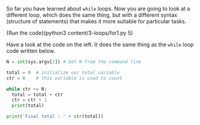 So far you have learned about `while` loops. Now you are going to look at a different loop, which does the same thing, but with a different syntax (structure of statements) that makes it more suitable for particular tasks.

{Run the code}(python3 content/3-loops/for1.py 5)

Have a look at the code on the left. It does the same thing as the `while` loop code written below.

```python
N = int(sys.argv[2]) # Get N from the command line

total = 0  # initialize our total variable
ctr = 0    # this variable is used to count

while ctr <= N:
  total = total + ctr
  ctr = ctr + 1  
  print(total)

print('Final total : ' + str(total))
```
